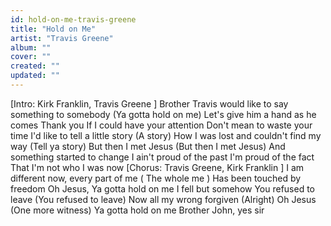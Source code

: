 ```yaml
---
id: hold-on-me-travis-greene
title: "Hold on Me"
artist: "Travis Greene"
album: ""
cover: ""
created: ""
updated: ""
---
```


[Intro: Kirk Franklin, 
Travis Greene
]
Brother Travis would like to say something to somebody
(Ya gotta hold on me)
Let's give him a hand as he comes
Thank you
If I could have your attention
Don't mean to waste your time
I'd like to tell a little story (A story)
How I was lost and couldn't find my way (Tell ya story)
But then I met Jesus (But then I met Jesus)
And something started to change
I ain't proud of the past
I'm proud of the fact
That I'm not who I was now
[Chorus: Travis Greene, 
Kirk Franklin
]
I am different now, every part of me (
The whole me
)
Has been touched by freedom
Oh Jesus, Ya gotta hold on me
I fell but somehow You refused to leave (You refused to leave)
Now all my wrong forgiven (Alright)
Oh Jesus (One more witness) Ya gotta hold on me
Brother John, yes sir